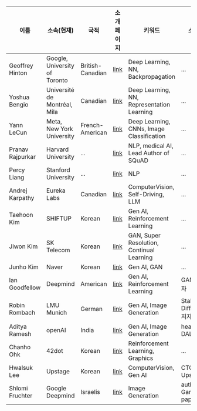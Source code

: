 | 이름             | 소속(현재)                     | 국적              | 소개 페이지   | 키워드         | 소개글        |
| ---------------- | ----------------------------- | ----------------- | --------------- | ------------- | ------------- |
| Geoffrey Hinton  | Google, University of Toronto | British-Canadian | [link](https://www.cs.toronto.edu/~hinton/) | Deep Learning, NN, Backpropagation | ... |
| Yoshua Bengio    | Université de Montréal, Mila  | Canadian         | [link](https://yoshuabengio.org/) | Deep Learning, NN, Representation Learning | ... |
| Yann LeCun       | Meta, New York University     | French-American  | [link](https://yann.lecun.com/) | Deep Learning, CNNs, Image Classification | ... |
| Pranav Rajpurkar | Harvard University            | ...              | [link](https://pranavrajpurkar.com/) | NLP, medical AI, Lead Author of SQuAD| ... |
| Percy Liang      | Stanford University           | ...              | [link](https://cs.stanford.edu/~pliang/) | NLP                              | ... |
| Andrej Karpathy  | Eureka Labs                   | Canadian         | [link](https://karpathy.ai/) | ComputerVision, Self-Driving, LLM            | ... |
| Taehoon Kim      | SHIFTUP                       | Korean           | [link](https://carpedm20.github.io/) | Gen AI, Reinforcement Learning       | ... |
| Jiwon Kim      | SK Telecom                      | Korean           | [link](https://scholar.google.com/citations?user=xhvzHFAAAAAJ&hl=en) | GAN, Super Resolution, Continual Learning       | ... |
| Junho Kim      | Naver                           | Korean           | [link](https://github.com/taki0112) | Gen AI, GAN       | ... |
| Ian Goodfellow      | Deepmind                   | American         | [link](https://carpedm20.github.io/) | Gen AI, Reinforcement Learning       | GAN 창시자 |
| Robin Rombach      | LMU Munich                  | German           | [link](https://scholar.google.com/citations?user=ygdQhrIAAAAJ&hl=en) | Gen AI, Image Generation       | Stable Diffusion 1저자 |
| Aditya Ramesh      | openAI                      | India            | [link](http://adityaramesh.com/about.html) | Gen AI, Image Generation      | head of DALLE |
| Chanho Ohk       |42dot                          |Korean            | [link](https://utilforever.github.io/)| Reinforcement Learning, Graphics | ... |
| Hwalsuk Lee       | Upstage                      |Korean            | [link](https://www.linkedin.com/in/upstage-stan/?originalSubdomain=kr)| ComputerVision, Gen AI | CTO of Upstage|
| Shlomi Fruchter | Google Deepmind                | Israelis         | [link](https://www.linkedin.com/in/shlomifruchter/?originalSubdomain=il)| Image Generation     | author of Gamengen paper |